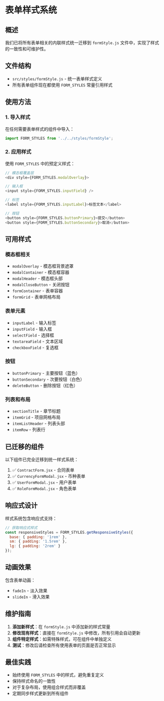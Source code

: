 # 表单样式系统

## 概述

我们已将所有表单相关的内联样式统一迁移到 `formStyle.js` 文件中，实现了样式的一致性和可维护性。

## 文件结构

- `src/styles/formStyle.js` - 统一表单样式定义
- 所有表单组件现在都使用 `FORM_STYLES` 常量引用样式

## 使用方法

### 1. 导入样式

在任何需要表单样式的组件中导入：

```javascript
import FORM_STYLES from '../../styles/formStyle';
```

### 2. 应用样式

使用 `FORM_STYLES` 中的预定义样式：

```javascript
// 模态框覆盖层
<div style={FORM_STYLES.modalOverlay}>

// 输入框
<input style={FORM_STYLES.inputField} />

// 标签
<label style={FORM_STYLES.inputLabel}>标签文本</label>

// 按钮
<button style={FORM_STYLES.buttonPrimary}>提交</button>
<button style={FORM_STYLES.buttonSecondary}>取消</button>
```

## 可用样式

### 模态框相关
- `modalOverlay` - 模态框背景遮罩
- `modalContainer` - 模态框容器
- `modalHeader` - 模态框头部
- `modalCloseButton` - 关闭按钮
- `formContainer` - 表单容器
- `formGrid` - 表单网格布局

### 表单元素
- `inputLabel` - 输入标签
- `inputField` - 输入框
- `selectField` - 选择框
- `textareaField` - 文本区域
- `checkboxField` - 复选框

### 按钮
- `buttonPrimary` - 主要按钮（蓝色）
- `buttonSecondary` - 次要按钮（白色）
- `deleteButton` - 删除按钮（红色）

### 列表和布局
- `sectionTitle` - 章节标题
- `itemGrid` - 项目网格布局
- `itemListHeader` - 列表头部
- `itemRow` - 列表行

## 已迁移的组件

以下组件已完全迁移到统一样式系统：

1. ✅ `ContractForm.jsx` - 合同表单
2. ✅ `CurrencyFormModal.jsx` - 币种表单
3. ✅ `UserFormModal.jsx` - 用户表单
4. ✅ `RoleFormModal.jsx` - 角色表单

## 响应式设计

样式系统包含响应式支持：

```javascript
// 获取响应式样式
const responsiveStyles = FORM_STYLES.getResponsiveStyles({
  base: { padding: '1rem' },
  sm: { padding: '1.5rem' },
  lg: { padding: '2rem' }
});
```

## 动画效果

包含表单动画：
- `fadeIn` - 淡入效果
- `slideIn` - 滑入效果

## 维护指南

1. **添加新样式**：在 `formStyle.js` 中添加新的样式常量
2. **修改现有样式**：直接在 `formStyle.js` 中修改，所有引用会自动更新
3. **组件特定样式**：如需特殊样式，可在组件中单独定义
4. **测试**：修改后请检查所有使用表单的页面是否正常显示

## 最佳实践

- 始终使用 `FORM_STYLES` 中的样式，避免重复定义
- 保持样式命名的一致性
- 对于复杂布局，使用组合样式而非覆盖
- 定期同步样式更新到所有组件